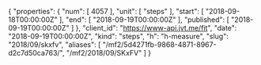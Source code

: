 {
  "properties": {
    "num": [
      4057
    ],
    "unit": [
      "steps"
    ],
    "start": [
      "2018-09-18T00:00:00Z"
    ],
    "end": [
      "2018-09-19T00:00:00Z"
    ],
    "published": [
      "2018-09-19T00:00:00Z"
    ]
  },
  "client_id": "https://www-api.jvt.me/fit",
  "date": "2018-09-19T00:00:00Z",
  "kind": "steps",
  "h": "h-measure",
  "slug": "2018/09/skxfv",
  "aliases": [
    "/mf2/5d4271fb-9868-4871-8967-d2c7d50ca763/",
    "/mf2/2018/09/SKxFV"
  ]
}
